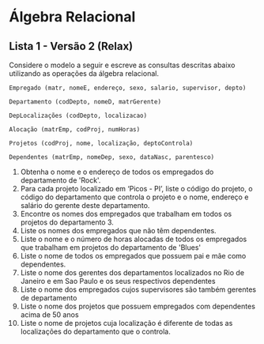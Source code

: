 # Álgebra Relacional

## Lista 1 - Versão 2 (Relax)

Considere o modelo a seguir e escreve as consultas descritas abaixo utilizando as operações da álgebra relacional.

`Empregado (matr, nomeE, endereço, sexo, salario, supervisor, depto)`

`Departamento (codDepto, nomeD, matrGerente)`

`DepLocalizações (codDepto, localizacao)`

`Alocação (matrEmp, codProj, numHoras)`

`Projetos (codProj, nome, localização, deptoControla)`

`Dependentes (matrEmp, nomeDep, sexo, dataNasc, parentesco)`

1. Obtenha o nome e o endereço de todos os empregados do departamento de 'Rock'.
1. Para cada projeto localizado em ‘Picos - PI’, liste o código do projeto, o código do departamento que controla o projeto e o nome, endereço e salário do gerente deste departamento.
1. Encontre os nomes dos empregados que trabalham em todos os projetos do departamento 3.
1. Liste os nomes dos empregados que não têm dependentes.
1. Liste o nome e o número de horas alocadas de todos os empregados que trabalham em projetos do departamento de 'Blues'
1. Liste o nome de todos os empregados que possuem pai e mãe como dependentes.
1. Liste o nome dos gerentes dos departamentos localizados no Rio de Janeiro e em Sao Paulo e os seus respectivos dependentes
1. Liste o nome dos empregados cujos supervisores são também gerentes de departamento
1. Liste o nome dos projetos que possuem empregados com dependentes acima de 50 anos
1. Liste o nome de projetos cuja localização é diferente de todas as localizações do departamento que o controla.
